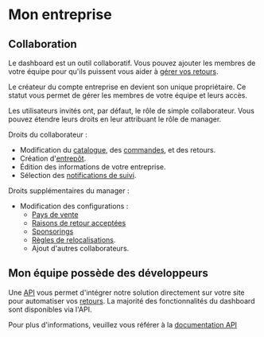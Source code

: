 # Mon entreprise

## Collaboration

Le dashboard est un outil collaboratif. Vous pouvez ajouter les membres de votre équipe pour qu'ils puissent vous aider à [gérer vos retours](#gestion-des-retours).

Le créateur du compte entreprise en devient son unique propriétaire. Ce statut vous permet de gérer les membres de votre équipe et leurs accès.

Les utilisateurs invités ont, par défaut, le rôle de simple collaborateur. Vous pouvez étendre leurs droits en leur attribuant le rôle de manager.

Droits du collaborateur :

- Modification du [catalogue](#catalogue), des [commandes](#commandes), et des retours.
- Création d'[entrepôt](#entrep-ts).
- Édition des informations de votre entreprise.
- Sélection des [notifications de suivi](#notifications).

Droits supplémentaires du manager :

- Modification des configurations :
  - [Pays de vente](#pays-de-vente)
  - [Raisons de retour acceptées](#motifs)
  - [Sponsorings](#sponsoring)
  - [Règles de relocalisations](#relocalisation).
  - Ajout d'autres collaborateurs.

## Mon équipe possède des développeurs

Une [API](https://dashboard.shoprunback.com/tokens) vous permet d'intégrer notre solution directement sur votre site pour automatiser vos [retours](#gestion-des-retours).
La majorité des fonctionnalités du dashboard sont disponibles via l'API.

Pour plus d'informations, veuillez vous référer à la [documentation API](https://shoprunback.github.io/documentation/api.html)